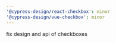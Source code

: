 ```yaml
---
'@cypress-design/react-checkbox': minor
'@cypress-design/vue-checkbox': minor
---
```


fix design and api of checkboxes
